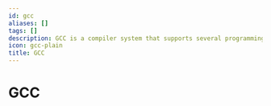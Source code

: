 ```yaml
---
id: gcc
aliases: []
tags: []
description: GCC is a compiler system that supports several programming languages.
icon: gcc-plain
title: GCC
---
```


# GCC
